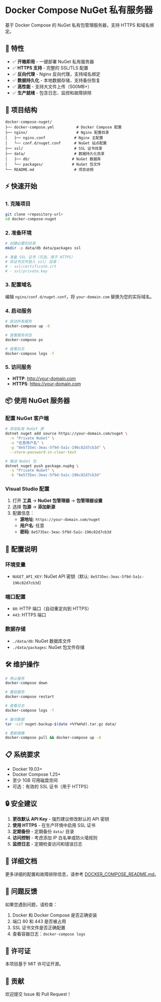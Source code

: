 # Docker Compose NuGet 私有服务器

基于 Docker Compose 的 NuGet 私有包管理服务器，支持 HTTPS 和域名绑定。

## 🚀 特性

- ✅ **开箱即用** - 一键部署 NuGet 私有服务器
- ✅ **HTTPS 支持** - 完整的 SSL/TLS 配置
- ✅ **反向代理** - Nginx 反向代理，支持域名绑定
- ✅ **数据持久化** - 本地数据存储，支持备份恢复
- ✅ **高性能** - 支持大文件上传（500MB+）
- ✅ **生产就绪** - 包含日志、监控和故障排除

## 📁 项目结构

```
docker-compose-nuget/
├── docker-compose.yml          # Docker Compose 配置
├── nginx/                      # Nginx 配置目录
│   ├── nginx.conf             # Nginx 主配置
│   └── conf.d/nuget.conf      # NuGet 站点配置
├── ssl/                       # SSL 证书目录
├── data/                      # 数据持久化目录
│   ├── db/                   # NuGet 数据库
│   └── packages/             # NuGet 包文件
└── README.md                  # 项目说明
```

## ⚡ 快速开始

### 1. 克隆项目

```bash
git clone <repository-url>
cd docker-compose-nuget
```

### 2. 准备环境

```bash
# 创建必要的目录
mkdir -p data/db data/packages ssl

# 准备 SSL 证书（可选，用于 HTTPS）
# 将证书文件放入 ssl/ 目录：
# - ssl/certificate.crt
# - ssl/private.key
```

### 3. 配置域名

编辑 `nginx/conf.d/nuget.conf`，将 `your-domain.com` 替换为您的实际域名。

### 4. 启动服务

```bash
# 启动所有服务
docker-compose up -d

# 查看服务状态
docker-compose ps

# 查看日志
docker-compose logs -f
```

### 5. 访问服务

- **HTTP**: http://your-domain.com
- **HTTPS**: https://your-domain.com

## 📦 使用 NuGet 服务器

### 配置 NuGet 客户端

```bash
# 添加私有 NuGet 源
dotnet nuget add source https://your-domain.com/nuget \
  -n "Private NuGet" \
  -u "任意用户名" \
  -p "8e5735ec-3eac-5f9d-5a1c-196c82d7cb3d" \
  --store-password-in-clear-text

# 推送 NuGet 包
dotnet nuget push package.nupkg \
  -s "Private NuGet" \
  -k "8e5735ec-3eac-5f9d-5a1c-196c82d7cb3d"
```

### Visual Studio 配置

1. 打开 **工具** → **NuGet 包管理器** → **包管理器设置**
2. 选择 **包源** → **添加新源**
3. 配置信息：
   - **源地址**: `https://your-domain.com/nuget`
   - **用户名**: 任意
   - **密码**: `8e5735ec-3eac-5f9d-5a1c-196c82d7cb3d`

## 🔧 配置说明

### 环境变量

- `NUGET_API_KEY`: NuGet API 密钥（默认: `8e5735ec-3eac-5f9d-5a1c-196c82d7cb3d`）

### 端口配置

- `80`: HTTP 端口（自动重定向到 HTTPS）
- `443`: HTTPS 端口

### 数据存储

- `./data/db`: NuGet 数据库文件
- `./data/packages`: NuGet 包文件存储

## 🛠️ 维护操作

```bash
# 停止服务
docker-compose down

# 重启服务
docker-compose restart

# 查看日志
docker-compose logs -f

# 备份数据
tar -czf nuget-backup-$(date +%Y%m%d).tar.gz data/

# 更新镜像
docker-compose pull && docker-compose up -d
```

## 📋 系统要求

- Docker 19.03+
- Docker Compose 1.25+
- 至少 1GB 可用磁盘空间
- 可选：有效的 SSL 证书（用于 HTTPS）

## 🔒 安全建议

1. **更改默认 API Key** - 强烈建议修改默认的 API 密钥
2. **使用 HTTPS** - 在生产环境中启用 SSL 证书
3. **定期备份** - 定期备份 `data/` 目录
4. **访问控制** - 考虑添加 IP 白名单或防火墙规则
5. **监控日志** - 定期检查访问和错误日志

## 📖 详细文档

更多详细的配置和故障排除信息，请参考 [DOCKER_COMPOSE_README.md](./DOCKER_COMPOSE_README.md)。

## 🐛 问题反馈

如果您遇到问题，请检查：

1. Docker 和 Docker Compose 是否正确安装
2. 端口 80 和 443 是否被占用
3. SSL 证书文件是否正确配置
4. 查看容器日志：`docker-compose logs`

## 📄 许可证

本项目基于 MIT 许可证开源。

## 🤝 贡献

欢迎提交 Issue 和 Pull Request！
